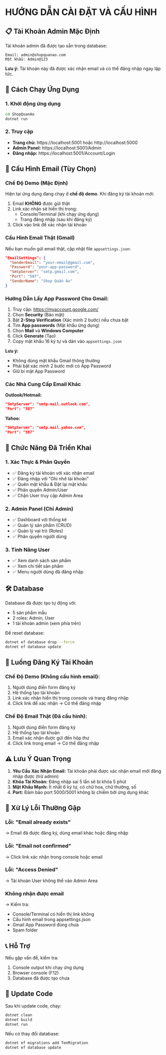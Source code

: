 # HƯỚNG DẪN CÀI ĐẶT VÀ CẤU HÌNH

## 📋 Tài Khoản Admin Mặc Định

Tài khoản admin đã được tạo sẵn trong database:

```
Email: admin@shopquanao.com
Mật khẩu: Admin@123
```

**Lưu ý:** Tài khoản này đã được xác nhận email và có thể đăng nhập ngay lập tức.

## 🚀 Cách Chạy Ứng Dụng

### 1. Khởi động ứng dụng

```bash
cd ShopQuanAo
dotnet run
```

### 2. Truy cập

- **Trang chủ:** https://localhost:5001 hoặc http://localhost:5000
- **Admin Panel:** https://localhost:5001/Admin
- **Đăng nhập:** https://localhost:5001/Account/Login

## 📧 Cấu Hình Email (Tùy Chọn)

### Chế Độ Demo (Mặc Định)

Hiện tại ứng dụng đang chạy ở **chế độ demo**. Khi đăng ký tài khoản mới:

1. Email **KHÔNG** được gửi thật
2. Link xác nhận sẽ hiển thị trong:
   - Console/Terminal (khi chạy ứng dụng)
   - Trang đăng nhập (sau khi đăng ký)
3. Click vào link để xác nhận tài khoản

### Cấu Hình Email Thật (Gmail)

Nếu bạn muốn gửi email thật, cập nhật file `appsettings.json`:

```json
"EmailSettings": {
  "SenderEmail": "your-email@gmail.com",
  "Password": "your-app-password",
  "SmtpServer": "smtp.gmail.com",
  "Port": "587",
  "SenderName": "Shop Quần Áo"
}
```

### Hướng Dẫn Lấy App Password Cho Gmail:

1. Truy cập: https://myaccount.google.com/
2. Chọn **Security** (Bảo mật)
3. Bật **2-Step Verification** (Xác minh 2 bước) nếu chưa bật
4. Tìm **App passwords** (Mật khẩu ứng dụng)
5. Chọn **Mail** và **Windows Computer**
6. Click **Generate** (Tạo)
7. Copy mật khẩu 16 ký tự và dán vào `appsettings.json`

**Lưu ý:** 
- Không dùng mật khẩu Gmail thông thường
- Phải bật xác minh 2 bước mới có App Password
- Giữ bí mật App Password

### Các Nhà Cung Cấp Email Khác

**Outlook/Hotmail:**
```json
"SmtpServer": "smtp-mail.outlook.com",
"Port": "587"
```

**Yahoo:**
```json
"SmtpServer": "smtp.mail.yahoo.com",
"Port": "587"
```

## 🔐 Chức Năng Đã Triển Khai

### 1. Xác Thực & Phân Quyền
- ✅ Đăng ký tài khoản với xác nhận email
- ✅ Đăng nhập với "Ghi nhớ tài khoản"
- ✅ Quên mật khẩu & Đặt lại mật khẩu
- ✅ Phân quyền Admin/User
- ✅ Chặn User truy cập Admin Area

### 2. Admin Panel (Chỉ Admin)
- ✅ Dashboard với thống kê
- ✅ Quản lý sản phẩm (CRUD)
- ✅ Quản lý vai trò (Roles)
- ✅ Phân quyền người dùng

### 3. Tính Năng User
- ✅ Xem danh sách sản phẩm
- ✅ Xem chi tiết sản phẩm
- ✅ Menu người dùng đã đăng nhập

## 🛠️ Database

Database đã được tạo tự động với:
- 5 sản phẩm mẫu
- 2 roles: Admin, User
- 1 tài khoản admin (xem phía trên)

Để reset database:
```bash
dotnet ef database drop --force
dotnet ef database update
```

## 📝 Luồng Đăng Ký Tài Khoản

### Chế Độ Demo (Không cấu hình email):
1. Người dùng điền form đăng ký
2. Hệ thống tạo tài khoản
3. Link xác nhận hiển thị trong console và trang đăng nhập
4. Click link để xác nhận → Có thể đăng nhập

### Chế Độ Email Thật (Đã cấu hình):
1. Người dùng điền form đăng ký
2. Hệ thống tạo tài khoản
3. Email xác nhận được gửi đến hộp thư
4. Click link trong email → Có thể đăng nhập

## ⚠️ Lưu Ý Quan Trọng

1. **Yêu Cầu Xác Nhận Email:** Tài khoản phải được xác nhận email mới đăng nhập được (trừ admin)
2. **Khóa Tài Khoản:** Đăng nhập sai 5 lần sẽ bị khóa 5 phút
3. **Mật Khẩu Mạnh:** Ít nhất 6 ký tự, có chữ hoa, chữ thường, số
4. **Port:** Đảm bảo port 5000/5001 không bị chiếm bởi ứng dụng khác

## 🐛 Xử Lý Lỗi Thường Gặp

### Lỗi: "Email already exists"
→ Email đã được đăng ký, dùng email khác hoặc đăng nhập

### Lỗi: "Email not confirmed"
→ Click link xác nhận trong console hoặc email

### Lỗi: "Access Denied"
→ Tài khoản User không thể vào Admin Area

### Không nhận được email
→ Kiểm tra:
- Console/Terminal có hiển thị link không
- Cấu hình email trong appsettings.json
- Gmail App Password đúng chưa
- Spam folder

## 📞 Hỗ Trợ

Nếu gặp vấn đề, kiểm tra:
1. Console output khi chạy ứng dụng
2. Browser console (F12)
3. Database đã được tạo chưa

## 🔄 Update Code

Sau khi update code, chạy:
```bash
dotnet clean
dotnet build
dotnet run
```

Nếu có thay đổi database:
```bash
dotnet ef migrations add TenMigration
dotnet ef database update
```



